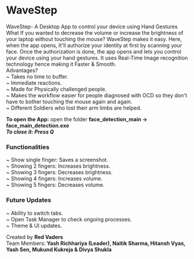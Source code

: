 # WaveStep
 WaveStep- A Desktop App to control your device using Hand Gestures
What If you wanted to decrease the volume or increase the brightness of your laptop without touching the mouse? WaveStep makes it easy. Here, when the app opens, It'll authorize your identity at first by scanning your face. Once the authorization is done, the app opens and lets you control your device using your hand gestures.
It uses Real-Time Image recognition technology hence making it Faster & Smooth. <br/>
Advantages? <br/>
~ Takes no time to buffer. <br/>
~ Immediate reactions. <br/>
~ Made for Physically challenged people. <br/>
~ Makes the workflow easier for people diagnosed with OCD so they don't have to bother touching the mouse again and again. <br/>
~ Different Soldiers who lost their arm limbs are helped. <br/>

**To open the App:** open the folder **face_detection_main -> face_main_detection.exe** <br/>
_**To close it: Press Q**_

### Functionalities
~ Show single finger: Saves a screenshot. <br/>
~ Showing 2 fingers: Increases brightness. <br/>
~ Showing 3 fingers: Decreases brightness. <br/>
~ Showing 4 fingers: Increases volume. <br/>
~ Showing 5 fingers: Decreases volume.

### Future Updates
~ Ability to switch tabs. <br/>
~ Open Task Manager to check ongoing processes. <br/>
~ Theme & UI updates.

Created by **Red Vaders** <br/>
Team Members:
**Yash Richhariya (Leader), Naitik Sharma, Hitansh Vyas, Yash Sen, Mukund Kukreja & Divya Shukla**
